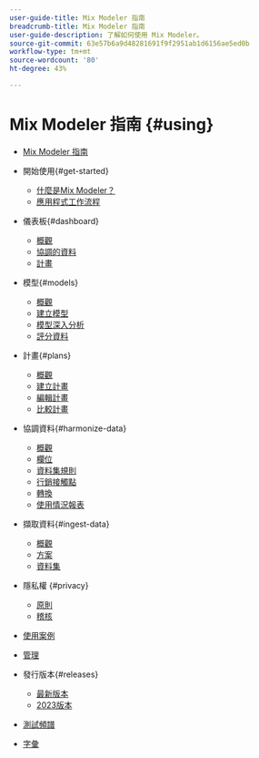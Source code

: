 ```yaml
---
user-guide-title: Mix Modeler 指南
breadcrumb-title: Mix Modeler 指南
user-guide-description: 了解如何使用 Mix Modeler。
source-git-commit: 63e57b6a9d48281691f9f2951ab1d6156ae5ed0b
workflow-type: tm+mt
source-wordcount: '80'
ht-degree: 43%

---
```



# Mix Modeler 指南 {#using}

+ [Mix Modeler 指南](/help/overview.md)

+ 開始使用{#get-started}
   + [什麼是Mix Modeler？](/help/get-started/about.md)
   + [應用程式工作流程](/help/get-started/workflow.md)

+ 儀表板{#dashboard}
   + [概觀](/help/dashboard/overview.md)
   + [協調的資料](/help/dashboard/harmonized-data.md)
   + [計畫](/help/dashboard/plans.md)

+ 模型{#models}
   + [概觀](/help/models/overview.md)
   + [建立模型](/help/models/create.md)
   + [模型深入分析](/help/models/insights.md)
   + [評分資料](/help/models/scoring-data.md)

+ 計畫{#plans}
   + [概觀](/help/plans/overview.md)
   + [建立計畫](/help/plans/create.md)
   + [編輯計畫](/help/plans/edit.md)
   + [比較計畫](/help/plans/compare.md)

+ 協調資料{#harmonize-data}
   + [概觀](/help/harmonize-data/overview.md)
   + [欄位](/help/harmonize-data/fields.md)
   + [資料集規則](/help/harmonize-data/dataset-rules.md)
   + [行銷接觸點](/help/harmonize-data/marketing-touchpoints.md)
   + [轉換](/help/harmonize-data/conversions.md)
   + [使用情況報表](/help/harmonize-data/usage-report.md)

+ 擷取資料{#ingest-data}
   + [概觀](/help/ingest-data/overview.md)
   + [方案](/help/ingest-data/schemas.md)
   + [資料集](/help/ingest-data/datasets.md)

+ 隱私權 {#privacy}
   + [原則](/help/privacy/policies.md)
   + [稽核](/help/privacy/audits.md)

+ [使用案例](/help/main-guide/use-cases.md)

+ [管理](/help/main-guide/administration.md)

+ 發行版本{#releases}
   + [最新版本](/help/releases/latest.md)
   + [2023版本](/help/releases/2023.md)

+ [測試頻譜](/help/main-guide/test-spectrum.md)

+ [字彙](/help/main-guide/glossary.md)

